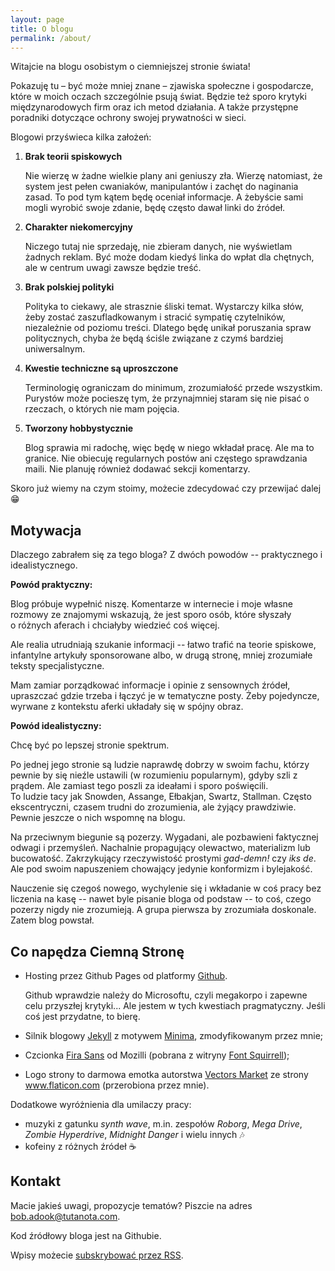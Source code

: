```yaml
---
layout: page
title: O blogu
permalink: /about/
---
```


Witajcie na blogu osobistym o ciemniejszej stronie świata!

Pokazuję tu – być może mniej znane – zjawiska społeczne i gospodarcze, które w&nbsp;moich oczach szczególnie psują świat. Będzie też sporo krytyki międzynarodowych firm oraz ich metod działania. A&nbsp;także przystępne poradniki dotyczące ochrony swojej prywatności w&nbsp;sieci.

Blogowi przyświeca kilka założeń:

1. **Brak teorii spiskowych**

   Nie wierzę w żadne wielkie plany ani geniuszy zła. Wierzę natomiast, że system jest pełen cwaniaków, manipulantów i&nbsp;zachęt do naginania zasad. To pod tym kątem będę oceniał informacje. A&nbsp;żebyście sami mogli wyrobić swoje zdanie, będę często dawał linki do źródeł.

2. **Charakter niekomercyjny**

   Niczego tutaj nie sprzedaję, nie zbieram danych, nie wyświetlam żadnych reklam. Być może dodam kiedyś linka do wpłat dla chętnych, ale w centrum uwagi zawsze będzie treść.

3. **Brak polskiej polityki**

   Polityka to ciekawy, ale strasznie śliski temat. Wystarczy kilka słów, żeby zostać zaszufladkowanym i&nbsp;stracić sympatię czytelników, niezależnie od poziomu treści. Dlatego będę unikał poruszania spraw politycznych, chyba że będą ściśle związane z&nbsp;czymś bardziej uniwersalnym.

4. **Kwestie techniczne są uproszczone**
   
   Terminologię ograniczam do minimum, zrozumiałość przede wszystkim. Purystów może pocieszę tym, że przynajmniej staram się nie pisać o rzeczach, o&nbsp;których nie mam pojęcia.

5. **Tworzony hobbystycznie**
  
   Blog sprawia mi radochę, więc będę w niego wkładał pracę. Ale ma to granice. Nie obiecuję regularnych postów ani częstego sprawdzania maili. Nie planuję również dodawać sekcji komentarzy.
  
Skoro już wiemy na czym stoimy, możecie zdecydować czy przewijać dalej :grin: 

## Motywacja

Dlaczego zabrałem się za tego bloga? Z&nbsp;dwóch powodów -- praktycznego i idealistycznego.

**Powód praktyczny:**

Blog próbuje wypełnić niszę. Komentarze w internecie i&nbsp;moje własne rozmowy ze znajomymi wskazują, że jest sporo osób, które słyszały o&nbsp;różnych aferach i&nbsp;chciałyby wiedzieć coś więcej.

Ale realia utrudniają szukanie informacji -- łatwo trafić na teorie spiskowe, infantylne artykuły sponsorowane albo, w drugą stronę, mniej zrozumiałe teksty specjalistyczne.

Mam zamiar porządkować informacje i&nbsp;opinie z sensownych źródeł, upraszczać gdzie trzeba i&nbsp;łączyć je w&nbsp;tematyczne posty. Żeby pojedyncze, wyrwane z&nbsp;kontekstu aferki układały się w&nbsp;spójny obraz.

**Powód idealistyczny:**

Chcę być po lepszej stronie spektrum.

Po jednej jego stronie są ludzie naprawdę dobrzy w swoim fachu, którzy pewnie by się nieźle ustawili (w&nbsp;rozumieniu popularnym), gdyby szli z prądem. Ale zamiast tego poszli za ideałami i sporo poświęcili.  
To ludzie tacy jak Snowden, Assange, Ełbakjan, Swartz, Stallman. Często ekscentryczni, czasem trudni do zrozumienia, ale żyjący prawdziwie. Pewnie jeszcze o nich wspomnę na blogu.

Na przeciwnym biegunie są pozerzy. Wygadani, ale pozbawieni faktycznej odwagi i&nbsp;przemyśleń. Nachalnie propagujący olewactwo, materializm lub bucowatość. Zakrzykujący rzeczywistość prostymi *gad-demn!* czy *iks de*. Ale pod swoim napuszeniem chowający jedynie konformizm i bylejakość.

Nauczenie się czegoś nowego, wychylenie się i&nbsp;wkładanie w&nbsp;coś pracy bez liczenia na kasę -- nawet byle pisanie bloga od podstaw -- to coś, czego pozerzy nigdy nie zrozumieją. A&nbsp;grupa pierwsza by zrozumiała doskonale. Zatem blog powstał.

## Co napędza Ciemną Stronę

* Hosting przez Github Pages od platformy [Github](https://github.com).

  Github wprawdzie należy do Microsoftu, czyli megakorpo i zapewne celu przyszłej krytyki... Ale jestem w&nbsp;tych kwestiach pragmatyczny. Jeśli coś jest przydatne, to bierę.

* Silnik blogowy [Jekyll](https://github.com/jekyll/jekyll) z motywem [Minima](https://github.com/jekyll/minima), zmodyfikowanym przez mnie;
* Czcionka [Fira Sans](http://mozilla.github.io/Fira/) od Mozilli (pobrana z witryny [Font Squirrell](https://www.fontsquirrel.com/fonts/fira-sans));
* Logo strony to darmowa emotka autorstwa <a href="https://www.flaticon.com/authors/vectors-market" title="Vectors Market">Vectors Market</a> ze strony <a href="https://www.flaticon.com/" title="Flaticon">www.flaticon.com</a> (przerobiona przez mnie).

Dodatkowe wyróżnienia dla umilaczy pracy:

* muzyki z gatunku *synth wave*, m.in. zespołów *Roborg*, *Mega Drive*, *Zombie Hyperdrive*, *Midnight Danger* i&nbsp;wielu innych :notes:
* kofeiny z różnych źródeł :coffee:

## Kontakt

Macie jakieś uwagi, propozycje tematów? Piszcie na adres <a  href="mailto:bob.adook@tutanota.com">bob.adook@tutanota.com</a>.

Kod źródłowy bloga jest na Githubie.

 <p class="rss-subscribe">Wpisy możecie <a href="{{ "/feed.xml" | relative_url }}">subskrybować przez RSS</a>.</p>
